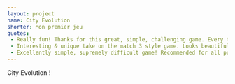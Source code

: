 ```yaml
---
layout: project
name: City Evolution
shorter: Mon premier jeu
quotes:
 - Really fun! Thanks for this great, simple, challenging game. Every time I play, I enjoy the brain cramp...
 - Interesting & unique take on the match 3 style game. Looks beautiful.
 - Excellently simple, supremely difficult game! Recommended for all puzzlers out there :)
---
```

City Evolution !